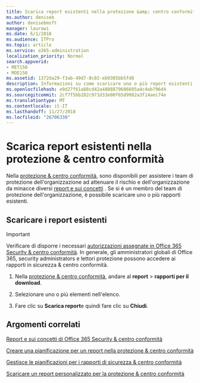 ```yaml
---
title: Scarica report esistenti nella protezione &amp; centro conformità
ms.author: deniseb
author: denisebmsft
manager: laurawi
ms.date: 6/1/2018
ms.audience: ITPro
ms.topic: article
ms.service: o365-administration
localization_priority: Normal
search.appverid:
- MET150
- MOE150
ms.assetid: 1372da29-f3ab-49d7-8c02-eb9305bb5fd8
description: Informazioni su come scaricare uno o più report esistenti nella protezione &amp; centro conformità.
ms.openlocfilehash: e9d27f61a88cd42a4808879686605a4c4eb796d4
ms.sourcegitcommit: 2cf7f5bb282c971d33e00f65d9982a3f14aec74e
ms.translationtype: MT
ms.contentlocale: it-IT
ms.lasthandoff: 11/27/2018
ms.locfileid: "26706330"
---
```

# <a name="download-existing-reports-in-the-security-amp-compliance-center"></a>Scarica report esistenti nella protezione &amp; centro conformità

Nella [protezione &amp; centro conformità](https://security.microsoft.com), sono disponibili per assistere i team di protezione dell'organizzazione ad attenuare il rischio e dell'organizzazione da minacce diversi [report e sui concetti](reports-and-insights-in-security-and-compliance.md) . Se si è un membro del team di protezione dell'organizzazione, è possibile scaricare uno o più rapporti esistenti. 
  
## <a name="download-existing-reports"></a>Scaricare i report esistenti

> [!IMPORTANT]
> Verificare di disporre i necessari [autorizzazioni assegnate in Office 365 Security &amp; centro conformità](permissions-in-the-security-and-compliance-center.md). In generale, gli amministratori globali di Office 365, security administrators e lettori protezione possono accedere ai rapporti in sicurezza &amp; centro conformità. 
  
1. Nella [protezione &amp; centro conformità](https://security.microsoft.com), andare al **report** \> **rapporti per il download**.
    
2. Selezionare uno o più elementi nell'elenco.
    
3. Fare clic su **Scarica report**e quindi fare clic su **Chiudi**.
    
## <a name="related-topics"></a>Argomenti correlati

[Report e sui concetti di Office 365 Security &amp; centro conformità](reports-and-insights-in-security-and-compliance.md)
  
[Creare una pianificazione per un report nella protezione &amp; centro conformità](create-a-schedule-for-a-report.md)
  
[Gestisce le pianificazioni per i rapporti di sicurezza &amp; centro conformità](manage-schedules-for-multiple-reports.md)
  
[Scaricare un report personalizzato per la protezione &amp; centro conformità](set-up-and-download-a-custom-report.md)
  

